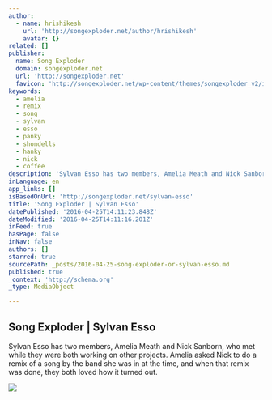 ```yaml
---
author:
  - name: hrishikesh
    url: 'http://songexploder.net/author/hrishikesh'
    avatar: {}
related: []
publisher:
  name: Song Exploder
  domain: songexploder.net
  url: 'http://songexploder.net'
  favicon: 'http://songexploder.net/wp-content/themes/songexploder_v2/images/songexploder-favicon2.png'
keywords:
  - amelia
  - remix
  - song
  - sylvan
  - esso
  - panky
  - shondells
  - hanky
  - nick
  - coffee
description: 'Sylvan Esso has two members, Amelia Meath and Nick Sanborn, who met while they were both working on other projects. Amelia asked Nick to do a remix of a song by the band she was in at the time, and when that remix was done, they both loved how it turned out.'
inLanguage: en
app_links: []
isBasedOnUrl: 'http://songexploder.net/sylvan-esso'
title: 'Song Exploder | Sylvan Esso'
datePublished: '2016-04-25T14:11:23.848Z'
dateModified: '2016-04-25T14:11:16.201Z'
inFeed: true
hasPage: false
inNav: false
authors: []
starred: true
sourcePath: _posts/2016-04-25-song-exploder-or-sylvan-esso.md
published: true
_context: 'http://schema.org'
_type: MediaObject

---
```

<article style=""><h1>Song Exploder | Sylvan Esso</h1><p>Sylvan Esso has two members, Amelia Meath and Nick Sanborn, who met while they were both working on other projects. Amelia asked Nick to do a remix of a song by the band she was in at the time, and when that remix was done, they both loved how it turned out.</p><img src="http://songexploder.net/wp-content/uploads/2015/07/SongExploder43-600x298.png" /></article>